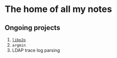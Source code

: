 # The home of all my notes

## Ongoing projects

1. [`libp2p`](libp2p.md)
2. `argmin`
3. LDAP trace log parsing
